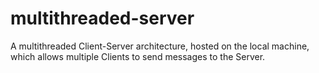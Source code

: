 # multithreaded-server
A multithreaded Client-Server architecture, hosted on the local machine, which allows multiple Clients to send messages to the Server.
